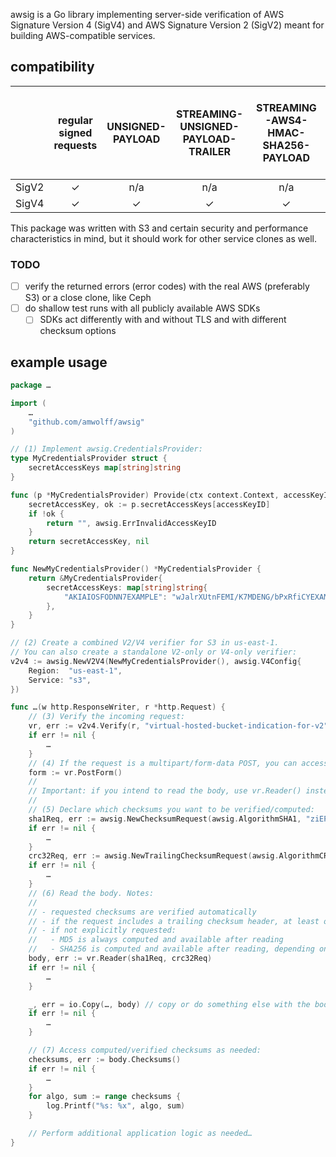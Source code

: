 awsig is a Go library implementing server-side verification of AWS
Signature Version 4 (SigV4) and AWS Signature Version 2 (SigV2) meant
for building AWS-compatible services.

## compatibility

|       | regular signed requests | UNSIGNED-PAYLOAD | STREAMING-UNSIGNED-PAYLOAD-TRAILER | STREAMING-AWS4-HMAC-SHA256-PAYLOAD | STREAMING-AWS4-HMAC-SHA256-PAYLOAD-TRAILER | STREAMING-AWS4-ECDSA-P256-SHA256-PAYLOAD | STREAMING-AWS4-ECDSA-P256-SHA256-PAYLOAD-TRAILER | presigned | presigned (POST) |
|:-----:|:-----------------------:|:----------------:|:----------------------------------:|:----------------------------------:|:------------------------------------------:|:----------------------------------------:|:------------------------------------------------:|:---------:|:----------------:|
| SigV2 |            ✓            |        n/a       |                 n/a                |                 n/a                |                     n/a                    |                    n/a                   |                        n/a                       |     ✓     |         ✓        |
| SigV4 |            ✓            |         ✓        |                  ✓                 |                  ✓                 |                      ✓                     |              _unimplemented_             |                  _unimplemented_                 |     ✓     |         ✓        |

This package was written with S3 and certain security and performance
characteristics in mind, but it should work for other service clones as
well.

### TODO

- [ ] verify the returned errors (error codes) with the real AWS (preferably S3) or a close clone, like Ceph
- [ ] do shallow test runs with all publicly available AWS SDKs
    - [ ] SDKs act differently with and without TLS and with different checksum options

## example usage

```go
package …

import (
	…
	"github.com/amwolff/awsig"
)

// (1) Implement awsig.CredentialsProvider:
type MyCredentialsProvider struct {
	secretAccessKeys map[string]string
}

func (p *MyCredentialsProvider) Provide(ctx context.Context, accessKeyID string) (secretAccessKey string, _ error) {
	secretAccessKey, ok := p.secretAccessKeys[accessKeyID]
	if !ok {
		return "", awsig.ErrInvalidAccessKeyID
	}
	return secretAccessKey, nil
}

func NewMyCredentialsProvider() *MyCredentialsProvider {
	return &MyCredentialsProvider{
		secretAccessKeys: map[string]string{
			"AKIAIOSFODNN7EXAMPLE": "wJalrXUtnFEMI/K7MDENG/bPxRfiCYEXAMPLEKEY",
		},
	}
}

// (2) Create a combined V2/V4 verifier for S3 in us-east-1.
// You can also create a standalone V2-only or V4-only verifier:
v2v4 := awsig.NewV2V4(NewMyCredentialsProvider(), awsig.V4Config{
	Region:  "us-east-1",
	Service: "s3",
})

func …(w http.ResponseWriter, r *http.Request) {
	// (3) Verify the incoming request:
	vr, err := v2v4.Verify(r, "virtual-hosted-bucket-indication-for-v2")
	if err != nil {
		…
	}
	// (4) If the request is a multipart/form-data POST, you can access the parsed form values:
	form := vr.PostForm()
	//
	// Important: if you intend to read the body, use vr.Reader() instead of r.Body.
	//
	// (5) Declare which checksums you want to be verified/computed:
	sha1Req, err := awsig.NewChecksumRequest(awsig.AlgorithmSHA1, "ziEPrgmMDfQDTAAAQZuYfMjU4uc=")
	if err != nil {
		…
	}
	crc32Req, err := awsig.NewTrailingChecksumRequest(awsig.AlgorithmCRC32)
	if err != nil {
		…
	}
	// (6) Read the body. Notes:
	//
	// - requested checksums are verified automatically
	// - if the request includes a trailing checksum header, at least one checksum must be requested
	// - if not explicitly requested:
	//   - MD5 is always computed and available after reading
	//   - SHA256 is computed and available after reading, depending on the request type
	body, err := vr.Reader(sha1Req, crc32Req)
	if err != nil {
		…
	}

	_, err = io.Copy(…, body) // copy or do something else with the body
	if err != nil {
		…
	}

	// (7) Access computed/verified checksums as needed:
	checksums, err := body.Checksums()
	if err != nil {
		…
	}
	for algo, sum := range checksums {
		log.Printf("%s: %x", algo, sum)
	}

	// Perform additional application logic as needed…
}
```
